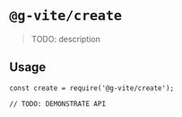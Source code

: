 # `@g-vite/create`

> TODO: description

## Usage

```
const create = require('@g-vite/create');

// TODO: DEMONSTRATE API
```
